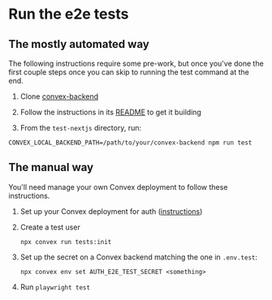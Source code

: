 # Run the e2e tests

## The mostly automated way

The following instructions require some pre-work, but once you've done the first couple steps once
you can skip to running the test command at the end. 

1. Clone [convex-backend](https://github.com/get-convex/convex-backend)

1. Follow the instructions in its [README](https://github.com/get-convex/convex-backend/blob/main/README.md) to get it building

1. From the `test-nextjs` directory, run:

```
CONVEX_LOCAL_BACKEND_PATH=/path/to/your/convex-backend npm run test
```

## The manual way

You'll need manage your own Convex deployment to follow these instructions.

1. Set up your Convex deployment for auth ([instructions](https://labs.convex.dev/auth/setup/manual))

1. Create a test user

   `npx convex run tests:init`

1. Set up the secret on a Convex backend matching the one in `.env.test`:

   `npx convex env set AUTH_E2E_TEST_SECRET <something>`

1. Run `playwright test`